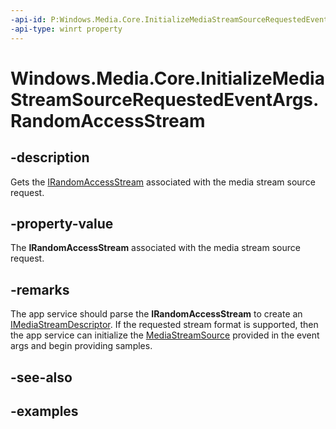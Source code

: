 ```yaml
---
-api-id: P:Windows.Media.Core.InitializeMediaStreamSourceRequestedEventArgs.RandomAccessStream
-api-type: winrt property
---
```


<!-- Property syntax.
public IRandomAccessStream RandomAccessStream { get; }
-->

# Windows.Media.Core.InitializeMediaStreamSourceRequestedEventArgs.RandomAccessStream

## -description
Gets the [IRandomAccessStream](https://docs.microsoft.com/uwp/api/windows.storage.streams.irandomaccessstream) associated with the media stream source request.

## -property-value
The **IRandomAccessStream** associated with the media stream source request.

## -remarks
The app service should parse the **IRandomAccessStream** to create an [IMediaStreamDescriptor](https://docs.microsoft.com/uwp/api/windows.media.core.imediastreamdescriptor). If the requested stream format is supported, then the app service can initialize the [MediaStreamSource](https://docs.microsoft.com/uwp/api/windows.media.core.mediastreamsource) provided in the event args and begin providing samples.

## -see-also

## -examples

